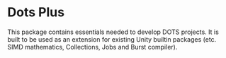 # Dots Plus
This package contains essentials needed to develop DOTS projects. It is built to be used as an extension for existing Unity builtin packages (etc. SIMD mathematics, Collections, Jobs and Burst compiler).